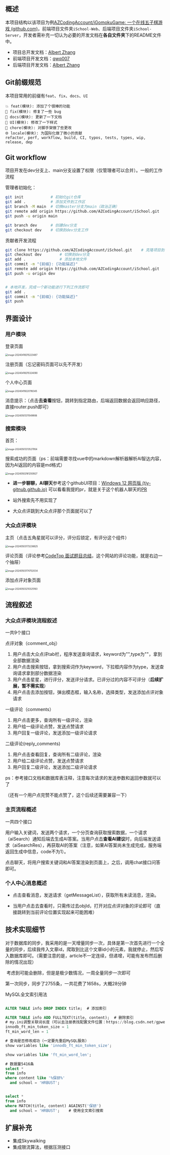 ## 概述

本项目结构以该项目为例[AZCodingAccount/iGomokuGame: 一个在线五子棋游戏 (github.com)](https://github.com/AZCodingAccount/iGomokuGame)，前端项目文件夹`iSchool-Web`、后端项目文件夹`iSchool-Server`，开发者需补充一切认为必要的开发文档在**各自文件夹**下的README文件中。

- 项目总开发文档：[Albert Zhang](https://github.com/AZCodingAccount)
- 前端项目开发文档：[qwq007 ](https://github.com/qwq007)
- 后端项目开发文档：[Albert Zhang](https://github.com/AZCodingAccount)

## Git前缀规范

本项目常用的前缀有`feat`、`fix`、`docs`、`UI`

```
💥 feat(模块): 添加了个很棒的功能
🐛 fix(模块): 修复了一些 bug
📝 docs(模块): 更新了一下文档
🌷 UI(模块): 修改了一下样式
🏰 chore(模块): 对脚手架做了些更改
🌐 locale(模块): 为国际化做了微小的贡献
refactor, perf, workflow, build, CI, typos, tests, types, wip, release, dep
```

## Git workflow

项目开发在dev分支上、main分支设置了权限（仅管理者可以合并）。一般的工作流程

管理者初始化：

```bash
git init			# 初始化git仓库
git add .			# 添加文件到工作区
git branch -M main	# 切换master分支为main（政治正确）
git remote add origin https://github.com/AZCodingAccount/iSchool.git	# 关联远程仓库
git push -u origin main													# 推送，-u设置为默认仓库和分支
```

```bash
git branch dev		# 创建dev分支
git checkout dev	# 切换到dev分支工作
```

贡献者开发流程

```bash
git clone https://github.com/AZCodingAccount/iSchool.git	# 克隆项目到本地
git checkout dev		# 切换到dev分支
git add .				# 添加本地文件
git commit -m "{前缀}: {功能描述}"
git remote add origin https://github.com/AZCodingAccount/iSchool.git	# 关联远程仓库
git push -u origin dev													# 推送，-u设置为默认仓库和分支


# 本地开发，完成一个新功能进行下列工作流即可
git add .
git commit -m "{前缀}: {功能描述}"
git push
```

## 界面设计

### 用户模块

登录页面

<img src="https://my-picture-bed1-1321100201.cos.ap-beijing.myqcloud.com/mypictures/image-20240418215223487.png" alt="image-20240418215223487" style="zoom: 50%;" />

注册页面（忘记密码页面可以先不开发）

<img src="https://my-picture-bed1-1321100201.cos.ap-beijing.myqcloud.com/mypictures/image-20240418215324090.png" alt="image-20240418215324090" style="zoom:50%;" />

个人中心页面

<img src="https://my-picture-bed1-1321100201.cos.ap-beijing.myqcloud.com/mypictures/image-20240419220116345.png" alt="image-20240419220116345" style="zoom:50%;" />

消息提示：（点击**去查看**按钮，跳转到指定路由，后端返回数据会返回响应路径，直接router.push即可）

<img src="https://my-picture-bed1-1321100201.cos.ap-beijing.myqcloud.com/mypictures/image-20240501211549906.png" alt="image-20240501211549906" style="zoom:50%;" />



### 搜索模块

首页：

<img src="https://my-picture-bed1-1321100201.cos.ap-beijing.myqcloud.com/mypictures/image-20240501213527954.png" alt="image-20240501213527954" style="zoom:50%;" />

搜索成功的页面（ps：前端需要寻找vue中的markdown解析器解析AI智达内容，因为AI返回的内容是md格式）

<img src="https://my-picture-bed1-1321100201.cos.ap-beijing.myqcloud.com/mypictures/image-20240502161250927.png" alt="image-20240502161250927" style="zoom:50%;" />

- **进一步聊聊，AI聊天**参考这个githubUI项目：[Windows 12 网页版 (tjy-gitnub.github.io)](https://tjy-gitnub.github.io/win12/desktop.html)   可以看看我提的pr，就是关于这个机器人聊天的[PR](https://github.com/tjy-gitnub/win12/pull/415)

- 站外搜索先不用实现了
- 大众点评跳到大众点评那个页面就可以了

### 大众点评模块

主页（点击五角星就可以评分，评分后锁定，有评分这个组件）

<img src="https://my-picture-bed1-1321100201.cos.ap-beijing.myqcloud.com/mypictures/image-20240503173238825.png" alt="image-20240503173238825" style="zoom:50%;" />

评论页面（评论参考[CodeTop 面试题目总结](https://codetop.cc/home)，这个网站的评论功能，就是右边一个抽屉）

<img src="https://my-picture-bed1-1321100201.cos.ap-beijing.myqcloud.com/mypictures/image-20240503174702034.png" alt="image-20240503174702034" style="zoom:50%;" />

添加点评对象页面

<img src="https://my-picture-bed1-1321100201.cos.ap-beijing.myqcloud.com/mypictures/image-20240503210325163.png" alt="image-20240503210325163" style="zoom: 50%;" />

## 流程叙述

### 大众点评模块流程叙述

一共9个接口

点评对象（comment_obj）

1. 用户点击大众点评tab栏，程序发送查询请求，keyword为"",type为""，拿到全部数据渲染
2. 用户点击搜索按钮，拿到搜索词作为keyword，下拉框内容作为type，发送查询请求拿到部分数据渲染
3. 用户点击星星，进行评分，发送评分请求。已评分过的内容不可评分（**后续扩展，暂不需实现**）
4. 用户点击去添加按钮，弹出模态框，输入名称，选择类型，发送添加点评对象请求

一级评论（comments）

1. 用户点击更多，查询所有一级评论，渲染
2. 用户给一级评论点赞，发送点赞请求
3. 用户回复一级评论，发送添加一级评论请求

二级评论(reply_comments)

1. 用户点击查看回复，查询所有二级评论，渲染
2. 用户给二级评论点赞，发送点赞请求
3. 用户回复二级评论，发送添加二级评论请求

ps：参考接口文档和数据库表注释，注意每次请求的发送参数和返回参数就可以了

（还有一个用户点完赞不能点赞了，这个后续还需要兼容一下）

### 主页流程概述

一共四个接口

​		用户输入关键词，发送两个请求，一个分页查询获取搜索数据，一个请求（aiSearch）通知后端去生成AI答案。当用户点击**查看AI建议**时，向后端发送请求（aiSearchRes），再获取AI的答案（注意，如果AI答案尚未生成完成，服务端返回生成中信息，code不为1）。

​		点击聊天，将用户搜索关键词和AI答案渲染到页面上，之后，调用chat接口问答即可。

### 个人中心消息概述

- 点击查看消息，发送请求（getMessageList），获取所有未读消息，渲染。

- 当用户点击去查看时，只需传过去objId，打开对应点评对象的评论即可（直接跳转到当前评论位置实现起来可能困难）



## 技术实现细节

​		对于数据库的同步，我采用的是一天增量同步一次，具体是第一次首先进行一个全量的同步，后续我传入文章id，爬取到比这个文章id小的元素，我就停止，然后写入数据库即可。（需要注意的是，article不一定连续，但递增，可能有发布然后删除的情况出现）

​		考虑到可能会删除，但是是极少数情况，一周全量同步一次即可

第一次同步，同步了2755条，一共花费了1658s，大概28分钟

MySQL全文索引用法

```SQL

ALTER TABLE info DROP INDEX title;	# 添加索引

ALTER TABLE info ADD FULLTEXT(title, content);	# 删除索引
# my.ini调整关联词长度（可以去注册表找配置文件位置：https://blog.csdn.net/gpweixing/article/details/111108109）
innodb_ft_min_token_size = 1
ft_min_word_len = 1	

# 查询是否修改成功（一定要先重启MySQL服务）
show variables like 'innodb_ft_min_token_size';

show variables like 'ft_min_word_len';

# 数据量5416条
select *
from info
where content like '%保研%'
  and school = 'HRBUST';	


select *
from info
where MATCH(title, content) AGAINST('保研')
  and school = 'HRBUST';	# 使用全文索引搜索
```

## 扩展补充

- 集成Skywalking
- 集成限流算法，根据压测接口
